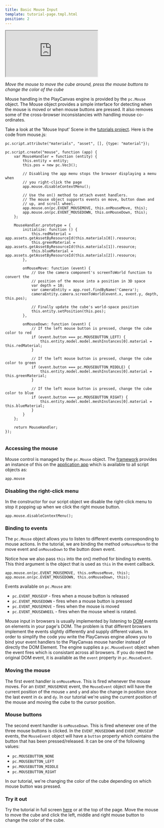 ```yaml
---
title: Basic Mouse Input
template: tutorial-page.tmpl.html
position: 2
---
```


<iframe src="http://apps.playcanvas.com/playcanvas/tutorials/input_mouse?overlay=false"></iframe>

*Move the mouse to move the cube around, press the mouse buttons to change the color of the cube*

Mouse handling in the PlayCanvas engine is provided by the `pc.Mouse` object. The Mouse object provides a simple interface for detecting when the mouse is moved or when mouse buttons are pressed. It also removes some of the cross-browser inconsistancies with handling mouse co-ordinates.

Take a look at the 'Mouse Input' Scene in the [tutorials project][1]. Here is the code from mouse.js:

~~~javascript~~~
pc.script.attribute("materials", "asset", [], {type: "material"});

pc.script.create("mouse", function (app) {
    var MouseHandler = function (entity) {
        this.entity = entity;
        this.pos = new pc.Vec3();

        // Disabling the app menu stops the browser displaying a menu when
        // you right-click the page
        app.mouse.disableContextMenu();

        // Use the on() method to attach event handlers.
        // The mouse object supports events on move, button down and
        // up, and scroll wheel.
        app.mouse.on(pc.EVENT_MOUSEMOVE, this.onMouseMove, this);
        app.mouse.on(pc.EVENT_MOUSEDOWN, this.onMouseDown, this);
    };

    MouseHandler.prototype = {
        initialize: function () {
            this.redMaterial = app.assets.getAssetByResourceId(this.materials[0]).resource;
            this.greenMaterial = app.assets.getAssetByResourceId(this.materials[1]).resource;
            this.blueMaterial = app.assets.getAssetByResourceId(this.materials[2]).resource;
        },

        onMouseMove: function (event) {
            // Use the camera component's screenToWorld function to convert the
            // position of the mouse into a position in 3D space
            var depth = 10;
            var cameraEntity = app.root.findByName('Camera');
            cameraEntity.camera.screenToWorld(event.x, event.y, depth, this.pos);

            // Finally update the cube's world-space position
            this.entity.setPosition(this.pos);
        },

        onMouseDown: function (event) {
            // If the left mouse button is pressed, change the cube color to red
            if (event.button === pc.MOUSEBUTTON_LEFT) {
                this.entity.model.model.meshInstances[0].material = this.redMaterial;
            }

            // If the left mouse button is pressed, change the cube color to green
            if (event.button === pc.MOUSEBUTTON_MIDDLE) {
                this.entity.model.model.meshInstances[0].material = this.greenMaterial;
            }

            // If the left mouse button is pressed, change the cube color to blue
            if (event.button === pc.MOUSEBUTTON_RIGHT) {
                this.entity.model.model.meshInstances[0].material = this.blueMaterial;
            }
        }
    };

    return MouseHandler;
});


~~~

### Accessing the mouse

Mouse control is managed by the `pc.Mouse` object. The [framework][2] provides an instance of this on the [application app][3] which is available to all script objects as:

~~~javascript~~~
app.mouse
~~~

### Disabling the right-click menu

In the constructor for our script object we disable the right-click menu to stop it popping up when we click the right mouse button.

~~~javascript~~~
app.mouse.disableContextMenu();
~~~

### Binding to events

The `pc.Mouse` object allows you to listen to different events corresponding to mouse actions. In the tutorial, we are binding the method `onMouseMove` to the move event and `onMouseDown` to the button down event.

Notice how we also pass `this` into the on() method for binding to events. This third argument is the object that is used as `this` in the event callback.

~~~javascript~~~
app.mouse.on(pc.EVENT_MOUSEMOVE, this.onMouseMove, this);
app.mouse.on(pc.EVENT_MOUSEDOWN, this.onMouseDown, this);
~~~

Events available on `pc.Mouse` are:

* `pc.EVENT_MOUSEUP` - fires when a mouse button is released
* `pc.EVENT_MOUSEDOWN` - fires when a mouse button is pressed
* `pc.EVENT_MOUSEMOVE` - fires when the mouse is moved
* `pc.EVENT_MOUSEWHEEL` - fires when the mouse wheel is rotated.

Mouse input in browsers is usually implemented by listening to [DOM][4] events on elements in your page's DOM. The problem is that different browsers implement the events slightly differently and supply different values. In order to simplify the code you write the PlayCanvas engine allows you to bind your event handlers to the PlayCanvas mouse handler instead of directly the DOM Element. The engine supplies a `pc.MouseEvent` object when the event fires which is consistant across all browsers. If you do need the original DOM event, it is available as the `event` property in `pc.MouseEvent`.

### Moving the mouse

The first event handler is `onMouseMove`. This is fired whenever the mouse moves. For an `EVENT_MOUSEMOVE` event, the `MouseEvent` object will have the current position of the mouse `x` and `y` and also the change in position since the last event in `dx` and `dy`. In our tutorial we're using the current position of the mouse and moving the cube to the cursor position.

### Mouse buttons

The second event handler is `onMouseDown`. This is fired whenever one of the three mouse buttons is clicked. In the `EVENT_MOUSEDOWN` and `EVENT_MOUSEUP` events, the `MouseEvent` object will have a `button` property which contains the button that has been pressed/released. It can be one of the following values:

* `pc.MOUSEBUTTON_NONE`
* `pc.MOUSEBUTTON_LEFT`
* `pc.MOUSEBUTTON_MIDDLE`
* `pc.MOUSEBUTTON_RIGHT`

In our tutorial, we're changing the color of the cube depending on which mouse button was pressed.

### Try it out

Try the tutorial in full screen [here][5] or at the top of the page. Move the mouse to move the cube and click the left, middle and right mouse button to change the color of the cube.

[1]: https://playcanvas.com/project/186/overview/tutorials
[2]: /user-manual/glossary#framework
[3]: /user-manual/glossary#app
[4]: /user-manual/glossary#dom
[5]: http://apps.playcanvas.com/playcanvas/tutorials/input_mouse

